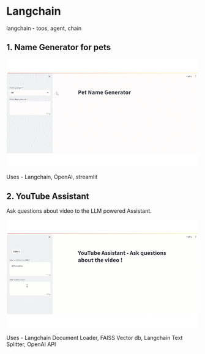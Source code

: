 # Langchain
langchain - toos, agent, chain
## 1. Name Generator for pets
  ![screen-gif](./pet_name_generator.gif)

Uses - Langchain, OpenAI, streamlit

## 2. YouTube Assistant
Ask questions about video to the LLM powered Assistant. 

![screen-gif](./YouTubeAssistant.gif)

Uses - Langchain Document Loader, FAISS Vector db, Langchain Text Splitter, OpenAI API

